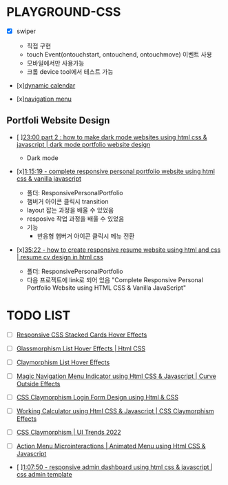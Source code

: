 # PLAYGROUND-CSS

- [x] swiper

  - 직접 구현
  - touch Event(ontouchstart, ontouchend, ontouchmove) 이벤트 사용
  - 모바일에서만 사용가능
  - 크롬 device tool에서 테스트 가능

- [x][dynamic calendar](https://www.youtube.com/watch?v=0LnecKau04Y&t=144)

- [x][navigation menu](https://www.youtube.com/watch?v=pubrK_AmqRg)

## Portfoli Website Design

- [ ][23:00 part 2 : how to make dark mode websites using html css & javascript | dark mode portfolio website design](https://www.youtube.com/watch?v=coVtdZRoAFc&t=0s)

  - Dark mode

- [x][1:15:19 - complete responsive personal portfolio website using html css & vanilla javascript](https://www.youtube.com/watch?v=FJjLXEDWKMg)

  - 폴더: ResponsivePersonalPortfolio
  - 햄버거 아이콘 클릭시 transition
  - layout 잡는 과정을 배울 수 있었음
  - resposive 작업 과정을 배울 수 있었음
  - 기능
    - 반응형 햄버거 아이콘 클릭시 메뉴 전환

- [x][35:22 - how to create responsive resume website using html and css | resume cv design in html css](https://www.youtube.com/watch?v=hnjHCmaUVPg)
  - 폴더: ResponsivePersonalPortfolio
  - 다음 프로젝트에 link로 되어 있음 "Complete Responsive Personal Portfolio Website using HTML CSS & Vanilla JavaScript"

# TODO LIST

- [ ] [Responsive CSS Stacked Cards Hover Effects](https://www.youtube.com/watch?v=9ziMhwJU7qw&t=0s)
- [ ] [Glassmorphism List Hover Effects | Html CSS](https://www.youtube.com/watch?v=g_d9nczOvtY&t=0s)
- [ ] [Claymorphism List Hover Effects](https://www.youtube.com/watch?v=Ao-bepemF8A)

- [ ] [Magic Navigation Menu Indicator using Html CSS & Javascript | Curve Outside Effects](https://www.youtube.com/watch?v=ArTVfdHOB-M)

- [ ] [CSS Claymorphism Login Form Design using Html & CSS](https://www.youtube.com/watch?v=MnLVEMsbJTI)
- [ ] [Working Calculator using Html CSS & Javascript | CSS Claymorphism Effects](https://www.youtube.com/watch?time_continue=690&v=M7sKJJojX70&feature=emb_title)
- [ ] [CSS Claymorphism | UI Trends 2022](https://www.youtube.com/watch?v=XMjhkOe5CGA)

- [ ] [Action Menu Microinteractions | Animated Menu using Html CSS & Javascript](https://www.youtube.com/watch?v=HWLcpnDJs90)

- [ ][1:07:50 - responsive admin dashboard using html css & javascript | css admin template](https://www.youtube.com/watch?v=gdA1G5h-D80)
